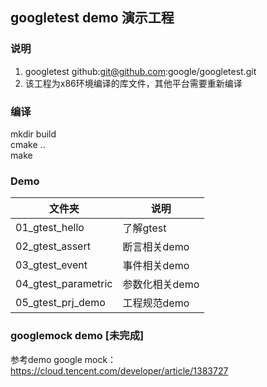 ## googletest demo 演示工程

### 说明

1. googletest github:git@github.com:google/googletest.git
2. 该工程为x86环境编译的库文件，其他平台需要重新编译

### 编译
 mkdir build\
 cmake ..\
 make

### Demo
| 文件夹 | 说明 |
| --- | --- |
| 01_gtest_hello | 了解gtest |
| 02_gtest_assert | 断言相关demo |
| 03_gtest_event       | 事件相关demo |
| 04_gtest_parametric  | 参数化相关demo |
| 05_gtest_prj_demo    | 工程规范demo |


### googlemock demo [未完成]
参考demo
google mock：https://cloud.tencent.com/developer/article/1383727